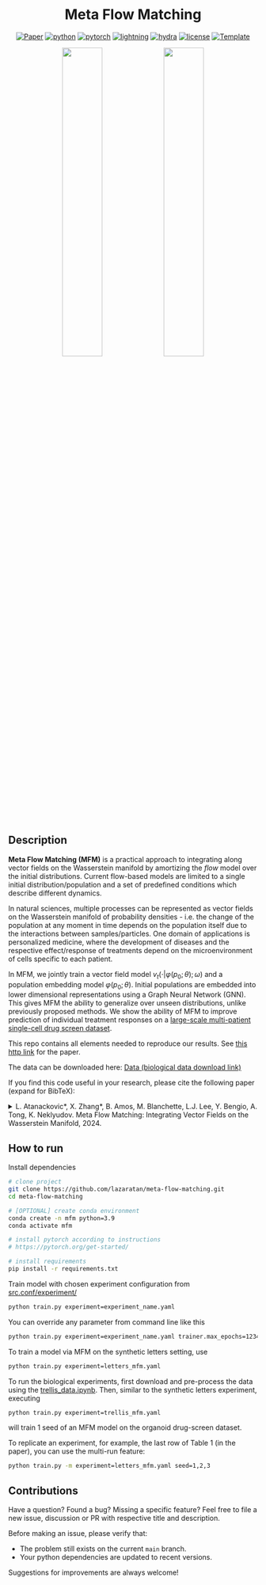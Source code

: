 <div align="center">

# Meta Flow Matching

[![Paper](http://img.shields.io/badge/paper-arxiv.2302.00482-B31B1B.svg)](https://arxiv.org/abs/2408.14608)
[![python](https://img.shields.io/badge/-Python_3.9_%7C_3.10-blue?logo=python&logoColor=white)](https://github.com/pre-commit/pre-commit)
[![pytorch](https://img.shields.io/badge/PyTorch_2.1+-ee4c2c?logo=pytorch&logoColor=white)](https://pytorch.org/get-started/locally/)
[![lightning](https://img.shields.io/badge/-Lightning_1.9+-792ee5?logo=pytorchlightning&logoColor=white)](https://pytorchlightning.ai/)
[![hydra](https://img.shields.io/badge/Config-Hydra_1.2-89b8cd)](https://hydra.cc/)
[![license](https://img.shields.io/badge/License-MIT-green.svg?labelColor=gray)](https://github.com/lazaratan/meta-flow-matching/blob/main/LICENSE)
<a href="https://github.com/ashleve/lightning-hydra-template"><img alt="Template" src="https://img.shields.io/badge/-Lightning--Hydra--Template-017F2F?style=flat&logo=github&labelColor=gray"></a><br>

<div align="center">

<p float="left">
  <img align="top" align="middle" width="40%" src="assets/gif_mfm_letters_train_50.gif" style="display: inline-block; margin: 0 auto; max-width: 300px"/>
  <img align="top" align="middle" width="40%" src="assets/gif_mfm_letters_test_50.gif" style="display: inline-block; margin: 0 auto; max-width: 300px" />
</p>


<div align="left">

## Description

<div align="left">

**Meta Flow Matching (MFM)** is a practical approach to integrating along vector fields on the Wasserstein manifold by amortizing the _flow_ model over the initial distributions. Current flow-based models are limited to a single initial distribution/population and a set of predefined conditions which describe different dynamics.

In natural sciences, multiple processes can be represented as vector fields on the Wasserstein manifold of probability densities - i.e. the change of the population at any moment in time depends on the population itself due to the interactions between samples/particles. One domain of applications is personalized medicine, where the development of diseases and the respective effect/response of treatments depend on the microenvironment of cells specific to each patient.

In MFM, we jointly train a vector field model $v_t(\cdot | \varphi(p_0; \theta); \omega)$ and a population embedding model $\varphi(p_0; \theta)$. Initial populations are embedded into lower dimensional representations using a Graph Neural Network (GNN). This gives MFM the ability to generalize over unseen distributions, unlike previously proposed methods. We show the ability of MFM to improve prediction of individual treatment responses on a [large-scale multi-patient single-cell drug screen dataset](https://www.cell.com/cell/pdf/S0092-8674(23)01220-5.pdf).

This repo contains all elements needed to reproduce our results. See [this http link](https://arxiv.org/abs/2408.14608) for the paper.

The data can be downloaded here: [Data (biological data download link)](https://data.mendeley.com/datasets/hc8gxwks3p/1)

<div align="left">
  
If you find this code useful in your research, please cite the following paper (expand for BibTeX):


<details>
<summary>
L. Atanackovic*, X. Zhang*, B. Amos, M. Blanchette, L.J. Lee, Y. Bengio, A. Tong, K. Neklyudov. Meta Flow Matching: Integrating Vector Fields on the Wasserstein Manifold, 2024.
</summary>

```bibtex
@article{atanackovic2024meta,
      title={Meta Flow Matching: Integrating Vector Fields on the Wasserstein Manifold}, 
      author={Lazar Atanackovic and Xi Zhang and Brandon Amos and Mathieu Blanchette and Leo J. Lee and Yoshua Bengio and Alexander Tong and Kirill Neklyudov},
      year={2024},
      eprint={2408.14608},
      archivePrefix={arXiv},
}
```

</details>

## How to run

Install dependencies

```bash
# clone project
git clone https://github.com/lazaratan/meta-flow-matching.git
cd meta-flow-matching

# [OPTIONAL] create conda environment
conda create -n mfm python=3.9
conda activate mfm

# install pytorch according to instructions
# https://pytorch.org/get-started/

# install requirements
pip install -r requirements.txt
```

Train model with chosen experiment configuration from [src.conf/experiment/](src/conf/experiment/)

```bash
python train.py experiment=experiment_name.yaml
```

You can override any parameter from command line like this

```bash
python train.py experiment=experiment_name.yaml trainer.max_epochs=1234 seed=42
```

To train a model via MFM on the synthetic letters setting, use

```bash
python train.py experiment=letters_mfm.yaml
```

To run the biological experiments, first download and pre-process the data using the [trellis_data.ipynb](notebooks/trellis_data.ipynb). Then, similar to the synthetic letters experiment, executing

```bash
python train.py experiment=trellis_mfm.yaml
```

will train 1 seed of an MFM model on the organoid drug-screen dataset.

To replicate an experiment, for example, the last row of Table 1 (in the paper), you can use the multi-run feature:

```bash
python train.py -m experiment=letters_mfm.yaml seed=1,2,3
```

</div>

## Contributions
<div align="left">

Have a question? Found a bug? Missing a specific feature? Feel free to file a new issue, discussion or PR with respective title and description.

Before making an issue, please verify that:

- The problem still exists on the current `main` branch.
- Your python dependencies are updated to recent versions.

Suggestions for improvements are always welcome!

